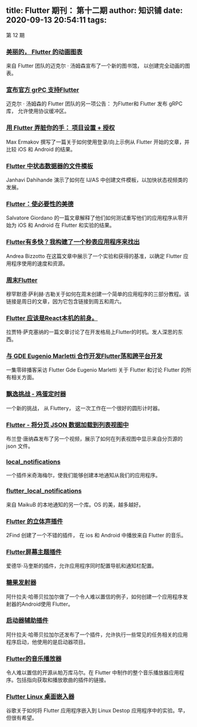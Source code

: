 
title: Flutter 期刊： 第十二期
author: 知识铺
date: 2020-09-13 20:54:11
tags: 
---
  第 12 期

### [美丽的， Flutter 的动画图表](https://zshipu.com/t?url=https://medium.com/flutter-io/beautiful-animated-charts-for-flutter-164940780b8c)

来自 Flutter 团队的迈克尔 · 汤姆森宣布了一个新的图书馆， 以创建完全动画的图表。

### [宣布官方 grPC 支持Flutter](https://zshipu.com/t?url=https://medium.com/dartlang/announcing-official-grpc-support-for-dart-6c9b50357af6)

迈克尔 · 汤姆森的 Flutter 团队的另一项公告： 为Flutter和 Flutter 发布 gRPC 库， 允许使用协议缓冲区。

### [用 Flutter 弄脏你的手： 项目设置 + 授权](https://zshipu.com/t?url=https://proandroiddev.com/getting-your-hands-dirty-with-flutter-project-setup-authorization-ad4c7ab9cd89)

Max Ermakov 撰写了一篇关于如何使用登录/向上示例从 Flutter 开始的文章，并比较 iOS 和 Android 的结果。

### [Flutter 中状态数据器的文件模板](https://zshipu.com/t?url=https://medium.com/@janhavidahihande/file-template-for-statefulwidget-in-flutter-390f5032307e)

Janhavi Dahihande 演示了如何在 IJ/AS 中创建文件模板，以加快状态视频类的发展。

### [Flutter：使必要性的美德](https://zshipu.com/t?url=https://medium.com/@salvatoregiordanoo/flutter-to-make-a-virtue-of-necessity-e4148452e613)

Salvatore Giordano 的一篇文章解释了他们如何测试重写他们的应用程序从零开始为 iOS 和 Android 在 Flutter 和实验的结果。

### [Flutter有多快？我构建了一个秒表应用程序来找出](https://zshipu.com/t?url=https://medium.com/@biz84/how-fast-is-flutter-i-built-a-stopwatch-app-to-find-out-9956fa0e40bd)

Andrea Bizzotto 在这篇文章中展示了一个实验和获得的基准，以确定 Flutter 应用程序使用的速度和资源。

### [周末Flutter](https://zshipu.com/t?url=https://medium.com/@muhammedsalihguler/flutter-in-a-weekend-sunday-detail-view-creation-b73b06fcd8af)

穆罕默德·萨利赫·古勒关于如何在周末创建一个简单的应用程序的三部分教程。该链接是周日的文章，因为它包含链接到周五和周六。

### [Flutter 应该是React本机的前身。](https://zshipu.com/t?url=https://hackernoon.com/flutter-should-have-been-a-predecessor-to-react-native-8cf8f6530483)

拉贾特·萨克塞纳的一篇文章讨论了在开发格局上Flutter的时机。发人深思的东西。

### [与 GDE Eugenio Marletti 合作开发Flutter荡和跨平台开发](https://zshipu.com/t?url=http://fragmentedpodcast.com/episodes/118/)

一集零碎播客采访 Flutter Gde Eugenio Marletti 关于 Flutter 和讨论 Flutter 的所有相关方面。

### [飘逸挑战 - 鸡蛋定时器](https://zshipu.com/t?url=https://www.youtube.com/watch?time_continue=1&v=svxUUz5mi9s)

一个新的挑战， 从 Fluttery， 这一次工作在一个很好的圆形计时器。

### [Flutter - 将分页 JSON 数据加载到列表视图中](https://zshipu.com/t?url=https://youtu.be/EBpnjs-1-I8)

布兰登·唐纳森发布了另一个视频，展示了如何在列表视图中显示来自分页源的 json 文件。

### [local_notifications](https://zshipu.com/t?url=https://github.com/mitchhymel/local_notifications)

一个插件米奇海梅尔，使我们能够创建本地通知从我们的应用程序。

### [flutter_local_notifications](https://zshipu.com/t?url=https://github.com/MaikuB/flutter_local_notifications)

来自 MaikuB 的本地通知的另一个库。OS 的美，越多越好。

### [Flutter 的立体声插件](https://zshipu.com/t?url=https://github.com/2find/stereo)

2Find 创建了一个不错的插件， 在 ios 和 Android 中播放来自 Flutter 的音乐。

### [Flutter屏幕主题插件](https://zshipu.com/t?url=https://github.com/g123k/flutter-screen-theme-plugin)

爱德华·马奎斯的插件，允许应用程序同时配置导航和通知栏配置。

### [糖果发射器](https://zshipu.com/t?url=https://github.com/hathibelagal/CandyLauncher)

阿什拉夫·哈蒂贝拉加尔做了一个令人难以置信的例子，如何创建一个应用程序发射器的Android使用 Flutter。

### [启动器辅助插件](https://zshipu.com/t?url=https://pub.dartlang.org/packages/launcher_assist)

阿什拉夫·哈蒂贝拉加尔还发布了一个插件，允许执行一些常见的任务相关的应用程序启动，他使用的是启动器项目。

### [Flutter的音乐播放器](https://zshipu.com/t?url=https://github.com/iampawan/Flutter-Music-Player)

令人难以置信的开源从帕万库马尔。在 Flutter 中制作的整个音乐播放器应用程序。包括指向获取和播放歌曲的插件的链接。

### [Flutter Linux 桌面嵌入器](https://zshipu.com/t?url=https://github.com/google/flutter-desktop-embedding/tree/master/linux)

谷歌关于如何将 Flutter 应用程序嵌入到 Linux Destop 应用程序中的实验。早， 但很有希望。
